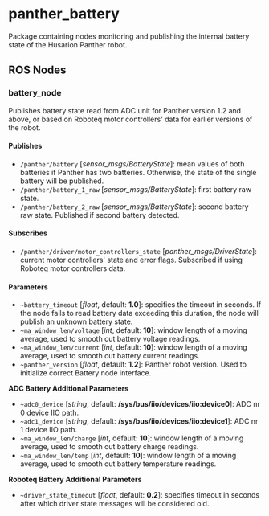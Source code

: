 [//]: # (ROS_API_PACKAGE_START)
[//]: # (ROS_API_PACKAGE_NAME_START)

# panther_battery

[//]: # (ROS_API_PACKAGE_NAME_END)
[//]: # (ROS_API_PACKAGE_DESCRIPTION_START)

Package containing nodes monitoring and publishing the internal battery state of the Husarion Panther robot.

[//]: # (ROS_API_PACKAGE_DESCRIPTION_END)

## ROS Nodes

[//]: # (ROS_API_NODE_START)
[//]: # (ROS_API_NODE_COMPATIBLE_1_0)
[//]: # (ROS_API_NODE_COMPATIBLE_1_2)
[//]: # (ROS_API_NODE_NAME_START)

### battery_node

[//]: # (ROS_API_NODE_NAME_END)
[//]: # (ROS_API_NODE_DESCRIPTION_START)

Publishes battery state read from ADC unit for Panther version 1.2 and above, or based on Roboteq motor controllers' data for earlier versions of the robot.

[//]: # (ROS_API_NODE_DESCRIPTION_END)

#### Publishes

[//]: # (ROS_API_NODE_PUBLISHERS_START)

- `/panther/battery` [*sensor_msgs/BatteryState*]: mean values of both batteries if Panther has two batteries. Otherwise, the state of the single battery will be published.
- `/panther/battery_1_raw` [*sensor_msgs/BatteryState*]: first battery raw state.
- `/panther/battery_2_raw` [*sensor_msgs/BatteryState*]: second battery raw state. Published if second battery detected.

[//]: # (ROS_API_NODE_PUBLISHERS_END)

#### Subscribes

[//]: # (ROS_API_NODE_SUBSCRIBERS_START)

- `/panther/driver/motor_controllers_state` [*panther_msgs/DriverState*]: current motor controllers' state and error flags. Subscribed if using Roboteq motor controllers data.

[//]: # (ROS_API_NODE_SUBSCRIBERS_END)

#### Parameters

[//]: # (ROS_API_NODE_PARAMETERS_START)

- `~battery_timeout` [*float*, default: **1.0**]: specifies the timeout in seconds. If the node fails to read battery data exceeding this duration, the node will publish an unknown battery state.
- `~ma_window_len/voltage` [*int*, default: **10**]: window length of a moving average, used to smooth out battery voltage readings.
- `~ma_window_len/current` [*int*, default: **10**]: window length of a moving average, used to smooth out battery current readings.
- `~panther_version` [*float*, default: **1.2**]: Panther robot version. Used to initialize correct Battery node interface.

**ADC Battery Additional Parameters**

- `~adc0_device` [*string*, default: **/sys/bus/iio/devices/iio:device0**]: ADC nr 0 device IIO path.
- `~adc1_device` [*string*, default: **/sys/bus/iio/devices/iio:device1**]: ADC nr 1 device IIO path.
- `~ma_window_len/charge` [*int*, default: **10**]: window length of a moving average, used to smooth out battery charge readings.
- `~ma_window_len/temp` [*int*, default: **10**]: window length of a moving average, used to smooth out battery temperature readings.

**Roboteq Battery Additional Parameters**

- `~driver_state_timeout` [*float*, default: **0.2**]: specifies timeout in seconds after which driver state messages will be considered old.

[//]: # (ROS_API_NODE_PARAMETERS_END)
[//]: # (ROS_API_NODE_END)
